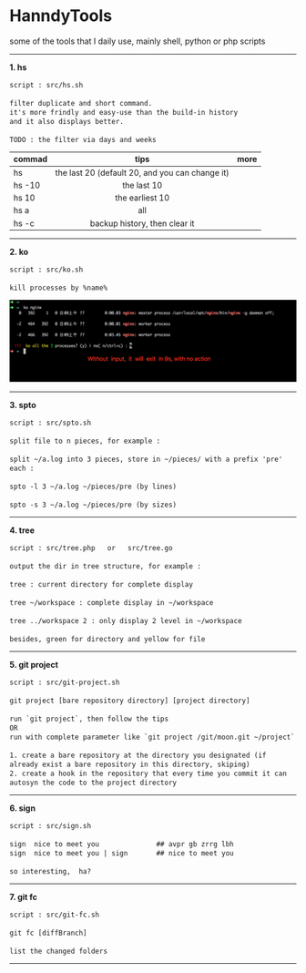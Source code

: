 # HanndyTools
some of the tools that I daily use, mainly shell, python or php scripts

<!-- ## NOTICE : 
I have just used these scripts in the OSX

So I can't ensure that they can work well under linux or other environment -->

*** 

**1. hs** 

    script : src/hs.sh

    filter duplicate and short command.
    it's more frindly and easy-use than the build-in history 
    and it also displays better.
    
    TODO : the filter via days and weeks

| commad        | tips           | more  |
| ------------- |:-------------: | -----:|
| hs            | the last 20 (default 20, and you can change it) |  |
| hs -10        | the last 10        |    |
| hs 10         | the earliest 10      |     |
| hs a          | all      |     |
| hs -c         | backup history, then clear it      |     |

***

**2. ko**

    script : src/ko.sh
    
    kill processes by %name%

![ko redis](https://github.com/quorzz/HandyTools/blob/master/images/ko01.png)

***

**3. spto**
    
    script : src/spto.sh

    split file to n pieces, for example : 

    split ~/a.log into 3 pieces, store in ~/pieces/ with a prefix 'pre' each : 

    spto -l 3 ~/a.log ~/pieces/pre (by lines)

    spto -s 3 ~/a.log ~/pieces/pre (by sizes)

***

**4. tree**
    
    script : src/tree.php   or   src/tree.go

    output the dir in tree structure, for example : 

    tree : current directory for complete display

    tree ~/workspace : complete display in ~/workspace

    tree ../workspace 2 : only display 2 level in ~/workspace

    besides, green for directory and yellow for file
***

**5. git project**

    script : src/git-project.sh

    git project [bare repository directory] [project directory]

    run `git project`, then follow the tips 
    OR 
    run with complete parameter like `git project /git/moon.git ~/project`

    1. create a bare repository at the directory you designated (if already exist a bare repository in this directory, skiping)
    2. create a hook in the repository that every time you commit it can autosyn the code to the project directory

***

**6. sign**

    script : src/sign.sh

    sign  nice to meet you              ## avpr gb zrrg lbh
    sign  nice to meet you | sign       ## nice to meet you

    so interesting,  ha?
***

**7. git fc**

    script : src/git-fc.sh

    git fc [diffBranch]

    list the changed folders
***




